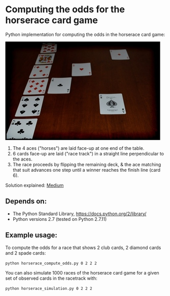 # Computing the odds for the horserace card game
Python implementation for computing the odds in the horserace card game:

![Example of the horserace card game in progress](/images/horserace.jpeg?raw=true "Example of the horserace card game in progress")

1. The 4 aces ("horses") are laid face-up at one end of the table.
2. 6 cards face-up are laid ("race track") in a straight line perpendicular to the aces.
3. The race proceeds by flipping the remaining deck, & the ace matching that suit advances one step until a winner reaches the finish line (card 6).

Solution explained: [Medium](https://medium.com/@asmith9992/what-are-the-odds-for-the-horse-race-card-game-939a67602d2e)

## <a name="depends-on">Depends on:</a>
- The Python Standard Library, https://docs.python.org/2/library/
- Python versions 2.7 (tested on Python 2.7.11)

## Example usage:
To compute the odds for a race that shows 2 club cards, 2 diamond cards and 2 spade cards:

```python horserace_compute_odds.py 0 2 2 2```

You can also simulate 1000 races of the horserace card game for a given set of observed cards in the racetrack with:

```python horserace_simulation.py 0 2 2 2```
